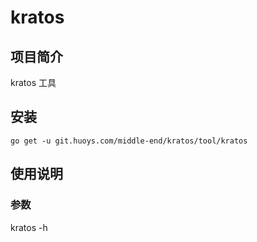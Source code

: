 # kratos

## 项目简介
kratos 工具

## 安装

`go get -u git.huoys.com/middle-end/kratos/tool/kratos`

## 使用说明

### 参数

kratos -h
